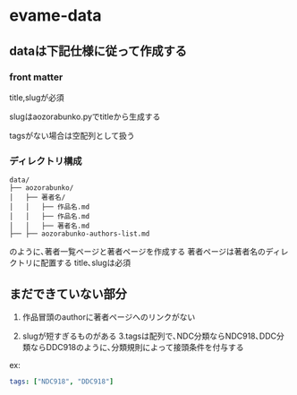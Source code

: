 # evame-data

## dataは下記仕様に従って作成する

### front matter

title,slugが必須

slugはaozorabunko.pyでtitleから生成する



tagsがない場合は空配列として扱う

### ディレクトリ構成

```
data/
├── aozorabunko/
│   ├── 著者名/
│   │   ├── 作品名.md
│   │   ├── 作品名.md
│   │   ├── 著者名.md
├── ├── aozorabunko-authors-list.md
```

のように､著者一覧ページと著者ページを作成する
著者ページは著者名のディレクトリに配置する
title､slugは必須


## まだできていない部分
1. 作品冒頭のauthorに著者ページへのリンクがない

2. slugが短すぎるものがある
3.tagsは配列で､NDC分類ならNDC918､DDC分類ならDDC918のように､分類規則によって接頭条件を付与する

ex:

```yaml
tags: ["NDC918", "DDC918"]
```